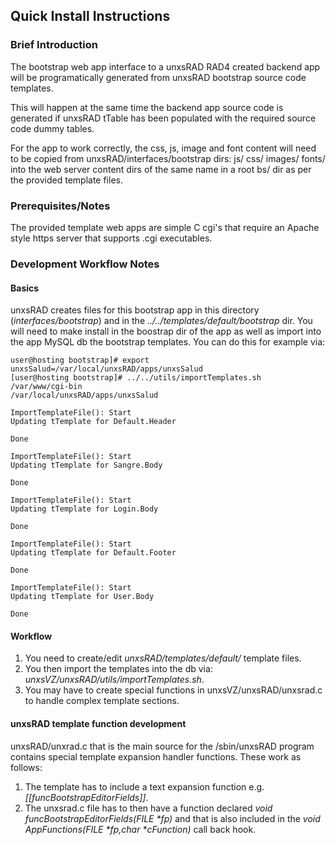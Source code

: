 ## Quick Install Instructions

### Brief Introduction

The bootstrap web app interface to a unxsRAD RAD4 created backend app
will be programatically generated from unxsRAD bootstrap source code templates.

This will happen at the same time the backend app source code is generated if unxsRAD
tTable has been populated with the required source code dummy tables.

For the app to work correctly, the css, js, image and font content will
need to  be copied from unxsRAD/interfaces/bootstrap dirs: js/ css/ images/ fonts/
into the web server content dirs of the same name in a root bs/ dir as per the
provided template files.

### Prerequisites/Notes

The provided template web apps are simple C cgi's that require an Apache style
https server that supports .cgi executables.

### Development Workflow Notes

#### Basics

unxsRAD creates files for this bootstrap app in this directory (*interfaces/bootstrap*) and in the *../../templates/default/bootstrap* dir.
You will need to make install in the boostrap dir of the app as well as import into the app MySQL db the bootstrap templates.
You can do this for example via:

```
user@hosting bootstrap]# export unxsSalud=/var/local/unxsRAD/apps/unxsSalud 
[user@hosting bootstrap]# ../../utils/importTemplates.sh 
/var/www/cgi-bin
/var/local/unxsRAD/apps/unxsSalud

ImportTemplateFile(): Start
Updating tTemplate for Default.Header

Done

ImportTemplateFile(): Start
Updating tTemplate for Sangre.Body

Done

ImportTemplateFile(): Start
Updating tTemplate for Login.Body

Done

ImportTemplateFile(): Start
Updating tTemplate for Default.Footer

Done

ImportTemplateFile(): Start
Updating tTemplate for User.Body

Done
```


#### Workflow

 1. You need to create/edit *unxsRAD/templates/default/* template files.
 1. You then import the templates into the db via: *unxsVZ/unxsRAD/utils/importTemplates.sh*.
 1. You may have to create special functions in unxsVZ/unxsRAD/unxsrad.c to handle complex template sections.

#### unxsRAD template function development

unxsRAD/unxrad.c that is the main source for the /sbin/unxsRAD program contains special template expansion handler functions.
These work as follows:

 1. The template has to include a text expansion function e.g. *[[funcBootstrapEditorFields]]*.
 1. The unxsrad.c file has to then have a function declared _void funcBootstrapEditorFields(FILE *fp)_ and that is also included in the _void AppFunctions(FILE *fp,char *cFunction)_ call back hook.


